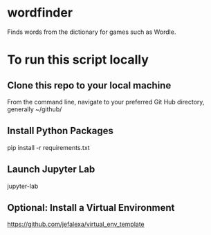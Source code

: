 # wordfinder
Finds words from the dictionary for games such as Wordle.  


# To run this script locally
## Clone this repo to your local machine
From the command line, navigate to your preferred Git Hub directory, generally ~/github/

## Install Python Packages
pip install -r requirements.txt

## Launch Jupyter Lab
jupyter-lab

## Optional:  Install a Virtual Environment
https://github.com/jefalexa/virtual_env_template
